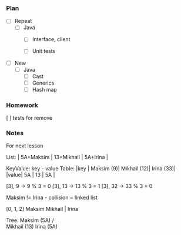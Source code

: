 ### Plan

 - [ ] Repeat 
   - [ ] Java
       - [ ] Interface, client
       - [ ] Unit tests


 - [ ] New 
   - [ ] Java
     - [ ] Cast
     - [ ] Generics
     - [ ] Hash map
     
### Homework
  [ ] tests for remove

### Notes
For next lesson

List: | 5A+Maksim | 13+Mikhail | 5A+Irina |   

KeyValue: key - value
Table:
|key  | Maksim (9)| Mikhail (12)| Irina (33)|
|value|  5A       |   13        |  5A       |

[3], 9 ->  9 % 3 = 0
[3], 13 -> 13 % 3 = 1
[3], 32 -> 33 % 3 = 0

Maksim != Irina - collision  = linked list

[0,       1,      2]
Maksim  Mikhail
  |
Irina


Tree:
         Maksim (5A)
       /             \
     Mikhail (13)    Irina (5A)
